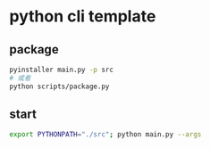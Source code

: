 # python cli template

## package

```sh
pyinstaller main.py -p src
# 或者
python scripts/package.py
```

## start

```sh
export PYTHONPATH="./src"; python main.py --args
```
